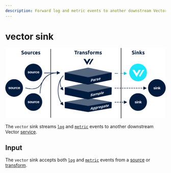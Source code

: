 ```yaml
---
description: Forward log and metric events to another downstream Vector instance
---
```


# vector sink

![](../../../.gitbook/assets/vector-sink.svg)

The `vector` sink streams [`log`](../../../about/data-model.md#log) and [`metric`](../../../about/data-model.md#metric) events to another downstream Vector [service](../../../setup/deployment/roles/service.md).

## Input

The `vector` sink accepts both [`log`](../../../about/data-model.md#log) and [`metric`](../../../about/data-model.md#metric) events from a [source](../sources/) or [transform](../transforms/).

